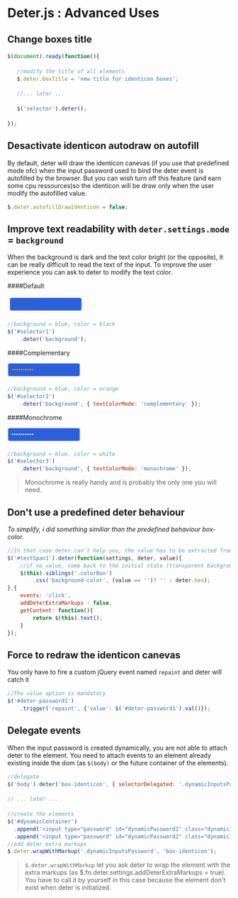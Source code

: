 Deter.js : Advanced Uses
========================

Change boxes title
------------------

```javascript
$(document).ready(function(){
   
   //modify the title of all elements 
   $.deter.boxTitle = 'new title for identicon boxes';

   //... later ...

   $('selector').deter();

});
```

Desactivate identicon autodraw on autofill
------------------------------------------

By default, deter will draw the identicon canevas (if you use that predefined mode ofc) when the input password used to bind the deter event is autofilled by the browser. But you can wish turn off this feature (and earn some cpu ressources)so the identicon will be draw only when the user modify the autofilled value.

```javascript
$.deter.autofillDrawIdenticon = false;
```

Improve text readability with `deter.settings.mode` = `background`
------------------------------------------------------------------

When the background is dark and the text color bright (or the opposite), it can be really difficult to read the text of the input. To improve the user experience you can ask to deter to modify the text color. 

####Default

![background2](https://raw.githubusercontent.com/3ffy/deter/master/demo/background1.jpg)

```javascript
//background = blue, color = black
$('#selector1')
    .deter('background');
```

####Complementary

![background2](https://raw.githubusercontent.com/3ffy/deter/master/demo/background2.jpg)

```javascript
//background = blue, color = orange
$('#selector2')
    .deter('background', { textColorMode: 'complementary' });
```

####Monochrome

![background2](https://raw.githubusercontent.com/3ffy/deter/master/demo/background3.jpg)

```javascript
//background = blue, color = white
$('#selector3')
    .deter('background', { textColorMode: 'monochrome' });
```

>Monochrome is really handy and is probably the only one you will need.

Don't use a predefined deter behaviour 
--------------------------------------

*To simplify, i did something similiar than the predefined behaviour box-color.*

```javascript
//In that case deter can't help you, the value has to be extracted from a span, not an input.
$('#testSpan1').deter(function(settings, deter, value){
    //if no value, come back to the initial state (transparent background)
    $(this).siblings('.colorBox')
        .css('background-color', (value == '')? '' : deter.hex);
},{
    events: 'click',
    addDeterExtraMarkups : false,
    getContent: function(){
        return $(this).text();
    }
});
```

Force to redraw the identicon canevas
-------------------------------------

You only have to fire a custom jQuery event named `repaint` and deter will catch it

```javascript
//The value option is mandatory
$('#deter-password1')
    .trigger('repaint', {'value': $('#deter-password1').val()});
```

Delegate events
---------------

When the input password is created dynamically, you are not able to attach deter to the element. You need to attach events to an element already existing inside the dom (as `$(body)` or the future container of the elements).

```javascript
//delegate 
$('body').deter('box-identicon', { selectorDelegated: '.dynamicInputsPassword' })

// ... later ...

//create the elements 
$('#dynamicContainer')
  .append('<input type="password" id="dynamicPassword1" class="dynamicInputsPassword"></input>')
  .append('<input type="password" id="dynamicPassword2" class="dynamicInputsPassword"></input>');
//add deter extra markups     
$.deter.wrapWithMarkup('.dynamicInputsPassword', 'box-identicon');
```

> `$.deter.wrapWithMarkup` let you ask deter to wrap the element with the extra markups (as $.fn.deter.settings.addDeterExtraMarkups = true). You have to call it by yourself in this case because the element don't exist when deter is initialized.